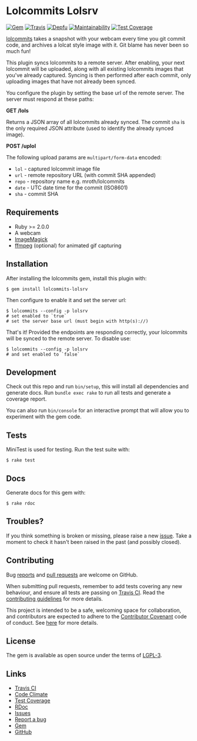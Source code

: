 # Lolcommits Lolsrv

[![Gem](https://img.shields.io/gem/v/lolcommits-lolsrv.svg?style=flat)](http://rubygems.org/gems/lolcommits-lolsrv)
[![Travis](https://travis-ci.org/lolcommits/lolcommits-lolsrv.svg?branch=master)](https://travis-ci.org/lolcommits/lolcommits-lolsrv)
[![Depfu](https://img.shields.io/depfu/lolcommits/lolcommits-lolsrv.svg?style=flat)](https://depfu.com/github/lolcommits/lolcommits-lolsrv)
[![Maintainability](https://api.codeclimate.com/v1/badges/309c4d765a49dddebbc9/maintainability)](https://codeclimate.com/github/lolcommits/lolcommits-lolsrv/maintainability)
[![Test Coverage](https://api.codeclimate.com/v1/badges/309c4d765a49dddebbc9/test_coverage)](https://codeclimate.com/github/lolcommits/lolcommits-lolsrv/test_coverage)

[lolcommits](https://lolcommits.github.io/) takes a snapshot with your webcam
every time you git commit code, and archives a lolcat style image with it. Git
blame has never been so much fun!

This plugin syncs lolcommits to a remote server. After enabling, your next
lolcommit will be uploaded, along with all existing lolcommits images that
you've already captured. Syncing is then performed after each commit, only
uploading images that have not already been synced.

You configure the plugin by setting the base url of the remote server. The
server must respond at these paths:

**GET /lols**

Returns a JSON array of all lolcommits already synced. The commit `sha` is the
only required JSON attribute (used to identify the already synced image).

**POST /uplol**

The following upload params are `multipart/form-data` encoded:

* `lol`  - captured lolcommit image file
* `url`  - remote repository URL (with commit SHA appended)
* `repo` - repository name e.g. mroth/lolcommits
* `date` - UTC date time for the commit (ISO8601)
* `sha`  - commit SHA

## Requirements

* Ruby >= 2.0.0
* A webcam
* [ImageMagick](http://www.imagemagick.org)
* [ffmpeg](https://www.ffmpeg.org) (optional) for animated gif capturing

## Installation

After installing the lolcommits gem, install this plugin with:

    $ gem install lolcommits-lolsrv

Then configure to enable it and set the server url:

    $ lolcommits --config -p lolsrv
    # set enabled to `true`
    # set the server base url (must begin with http(s)://)

That's it! Provided the endpoints are responding correctly, your lolcommits will
be synced to the remote server. To disable use:

    $ lolcommits --config -p lolsrv
    # and set enabled to `false`

## Development

Check out this repo and run `bin/setup`, this will install all dependencies and
generate docs. Run `bundle exec rake` to run all tests and generate a coverage
report.

You can also run `bin/console` for an interactive prompt that will allow you to
experiment with the gem code.

## Tests

MiniTest is used for testing. Run the test suite with:

    $ rake test

## Docs

Generate docs for this gem with:

    $ rake rdoc

## Troubles?

If you think something is broken or missing, please raise a new
[issue](https://github.com/lolcommits/lolcommits-lolsrv/issues). Take
a moment to check it hasn't been raised in the past (and possibly closed).

## Contributing

Bug [reports](https://github.com/lolcommits/lolcommits-lolsrv/issues) and [pull
requests](https://github.com/lolcommits/lolcommits-lolsrv/pulls) are welcome on
GitHub.

When submitting pull requests, remember to add tests covering any new behaviour,
and ensure all tests are passing on [Travis
CI](https://travis-ci.org/lolcommits/lolcommits-lolsrv). Read the
[contributing
guidelines](https://github.com/lolcommits/lolcommits-lolsrv/blob/master/CONTRIBUTING.md)
for more details.

This project is intended to be a safe, welcoming space for collaboration, and
contributors are expected to adhere to the [Contributor
Covenant](http://contributor-covenant.org) code of conduct. See
[here](https://github.com/lolcommits/lolcommits-lolsrv/blob/master/CODE_OF_CONDUCT.md)
for more details.

## License

The gem is available as open source under the terms of
[LGPL-3](https://opensource.org/licenses/LGPL-3.0).

## Links

* [Travis CI](https://travis-ci.org/lolcommits/lolcommits-lolsrv)
* [Code Climate](https://codeclimate.com/github/lolcommits/lolcommits-lolsrv)
* [Test Coverage](https://codeclimate.com/github/lolcommits/lolcommits-lolsrv/coverage)
* [RDoc](http://rdoc.info/projects/lolcommits/lolcommits-lolsrv)
* [Issues](http://github.com/lolcommits/lolcommits-lolsrv/issues)
* [Report a bug](http://github.com/lolcommits/lolcommits-lolsrv/issues/new)
* [Gem](http://rubygems.org/gems/lolcommits-lolsrv)
* [GitHub](https://github.com/lolcommits/lolcommits-lolsrv)
